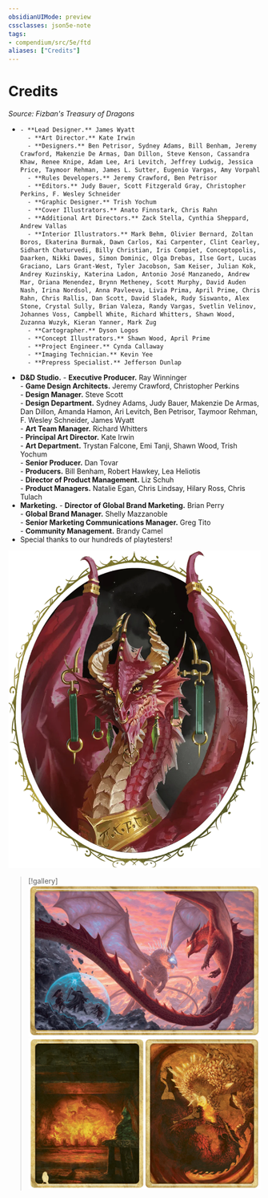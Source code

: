 ```yaml
---
obsidianUIMode: preview
cssclasses: json5e-note
tags:
- compendium/src/5e/ftd
aliases: ["Credits"]
---
```

# Credits
*Source: Fizban's Treasury of Dragons* 

-     - **Lead Designer.** James Wyatt    
        - **Art Director.** Kate Irwin    
        - **Designers.** Ben Petrisor, Sydney Adams, Bill Benham, Jeremy Crawford, Makenzie De Armas, Dan Dillon, Steve Kenson, Cassandra Khaw, Renee Knipe, Adam Lee, Ari Levitch, Jeffrey Ludwig, Jessica Price, Taymoor Rehman, James L. Sutter, Eugenio Vargas, Amy Vorpahl    
        - **Rules Developers.** Jeremy Crawford, Ben Petrisor    
        - **Editors.** Judy Bauer, Scott Fitzgerald Gray, Christopher Perkins, F. Wesley Schneider    
        - **Graphic Designer.** Trish Yochum    
        - **Cover Illustrators.** Anato Finnstark, Chris Rahn    
        - **Additional Art Directors.** Zack Stella, Cynthia Sheppard, Andrew Vallas    
        - **Interior Illustrators.** Mark Behm, Olivier Bernard, Zoltan Boros, Ekaterina Burmak, Dawn Carlos, Kai Carpenter, Clint Cearley, Sidharth Chaturvedi, Billy Christian, Iris Compiet, Conceptopolis, Daarken, Nikki Dawes, Simon Dominic, Olga Drebas, Ilse Gort, Lucas Graciano, Lars Grant-West, Tyler Jacobson, Sam Keiser, Julian Kok, Andrey Kuzinskiy, Katerina Ladon, Antonio José Manzanedo, Andrew Mar, Oriana Menendez, Brynn Metheney, Scott Murphy, David Auden Nash, Irina Nordsol, Anna Pavleeva, Livia Prima, April Prime, Chris Rahn, Chris Rallis, Dan Scott, David Sladek, Rudy Siswanto, Alex Stone, Crystal Sully, Brian Valeza, Randy Vargas, Svetlin Velinov, Johannes Voss, Campbell White, Richard Whitters, Shawn Wood, Zuzanna Wuzyk, Kieran Yanner, Mark Zug    
        - **Cartographer.** Dyson Logos    
        - **Concept Illustrators.** Shawn Wood, April Prime    
        - **Project Engineer.** Cynda Callaway    
        - **Imaging Technician.** Kevin Yee    
        - **Prepress Specialist.** Jefferson Dunlap    
- **D&D Studio.**     - **Executive Producer.** Ray Winninger    
        - **Game Design Architects.** Jeremy Crawford, Christopher Perkins    
        - **Design Manager.** Steve Scott    
        - **Design Department.** Sydney Adams, Judy Bauer, Makenzie De Armas, Dan Dillon, Amanda Hamon, Ari Levitch, Ben Petrisor, Taymoor Rehman, F. Wesley Schneider, James Wyatt    
        - **Art Team Manager.** Richard Whitters    
        - **Principal Art Director.** Kate Irwin    
        - **Art Department.** Trystan Falcone, Emi Tanji, Shawn Wood, Trish Yochum    
        - **Senior Producer.** Dan Tovar    
        - **Producers.** Bill Benham, Robert Hawkey, Lea Heliotis    
        - **Director of Product Management.** Liz Schuh    
        - **Product Managers.** Natalie Egan, Chris Lindsay, Hilary Ross, Chris Tulach    
- **Marketing.**     - **Director of Global Brand Marketing.** Brian Perry    
        - **Global Brand Manager.** Shelly Mazzanoble    
        - **Senior Marketing Communications Manager.** Greg Tito    
        - **Community Management.** Brandy Camel    
- Special thanks to our hundreds of playtesters!  

![](https://raw.githubusercontent.com/5etools-mirror-3/5etools-img/main/book/FTD/credits.webp#center)

> [!gallery]
> ![On the Cover: Fizban the F...](https://raw.githubusercontent.com/5etools-mirror-3/5etools-img/main/book/FTD/credits2.webp#gallery "On the Cover: Fizban the Fabulous protects a group of innocents as a crystal dragon and a red dragon clash in the sky, in this painting by Chris Rahn.")
> ![On the Alt-Cover: Battling...](https://raw.githubusercontent.com/5etools-mirror-3/5etools-img/main/book/FTD/credits3.webp#gallery "On the Alt-Cover: Battling crystal and red dragons from Fizban's tales come to vivid life, revealing the underlying conflicts of the cosmos in this painting by Anato Finnstark.")